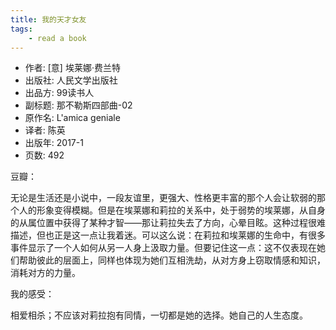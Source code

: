 ```yaml
---
title: 我的天才女友
tags:
    - read a book
---
```


- 作者:  [意] 埃莱娜·费兰特 
- 出版社: 人民文学出版社
- 出品方: 99读书人
- 副标题: 那不勒斯四部曲-02
- 原作名: L'amica geniale
- 译者: 陈英 
- 出版年: 2017-1
- 页数: 492

豆瓣：

无论是生活还是小说中，一段友谊里，更强大、性格更丰富的那个人会让软弱的那个人的形象变得模糊。但是在埃莱娜和莉拉的关系中，处于弱势的埃莱娜，从自身的从属位置中获得了某种才智——那让莉拉失去了方向，心晕目眩。这种过程很难描述，但也正是这一点让我着迷。可以这么说：在莉拉和埃莱娜的生命中，有很多事件显示了一个人如何从另一人身上汲取力量。但要记住这一点：这不仅表现在她们帮助彼此的层面上，同样也体现为她们互相洗劫，从对方身上窃取情感和知识，消耗对方的力量。

我的感受：

相爱相杀；不应该对莉拉抱有同情，一切都是她的选择。她自己的人生态度。